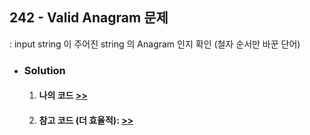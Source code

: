 ## 242 - Valid Anagram 문제
  : input string 이 주어진 string 의 Anagram 인지 확인 (철자 순서만 바꾼 단어)

- ### Solution
  1. #### 나의 코드  [>>](solution.js)
  2. #### 참고 코드 (더 효율적): [>>](others.js)
